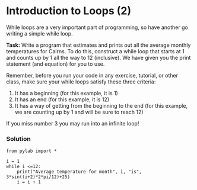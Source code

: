 # Introduction to Loops (2)

While loops are a very important part of programming, so have another go writing a simple while loop.

**Task:** Write a program that estimates and prints out all the average monthly temperatures for Cairns. To do this, construct a while loop that starts at 1 and counts up by 1 all the way to 12 (inclusive). We have given you the print statement (and equation) for you to use. 

Remember, before you run your code in any exercise, tutorial, or other class, make sure your while loops satisfy these three criteria:
1. It has a beginning (for this example, it is 1)
2. It has an end (for this example, it is 12)
3. It has a way of getting from the beginning to the end (for this example, we are counting up by 1 and will be sure to reach 12)

If you miss number 3 you may run into an infinite loop!

### Solution


```
from pylab import *

i = 1
while i <=12:
    print("Average temperature for month", i, "is", 3*sin((i+2)*2*pi/12)+25)
    i = i + 1
    
```

